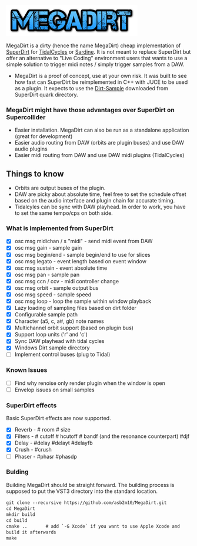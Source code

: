 ![MegaDirt](assets/logo.png)

MegaDirt is a dirty (hence the name MegaDirt) cheap implementation of [SuperDirt](https://github.com/musikinformatik/SuperDirt)
for [TidalCycles](https://tidalcycles.org/) or [Sardine](https://github.com/Bubobubobubobubo/sardine).
It is not meant to replace SuperDirt but offer an alternative to "Live Coding" environment users that wants to use a simple
solution to trigger midi notes / simply trigger samples from a DAW.

* MegaDirt is a proof of concept, use at your own risk. It was built to see how fast can SuperDirt be reimplemented in
C++ with JUCE to be used as a plugin. It expects to use the [Dirt-Sample](https://github.com/tidalcycles/Dirt-Samples)
downloaded from SuperDirt quark directory.

### MegaDirt might have those advantages over SuperDirt on Supercollider
* Easier installation. MegaDirt can also be run as a standalone application (great for development)
* Easier audio routing from DAW (orbits are plugin buses) and use DAW audio plugins
* Easier midi routing from DAW and use DAW midi plugins (TidalCycles)

## Things to know

* Orbits are output buses of the plugin.
* DAW are picky about absolute time, feel free to set the schedule offset based on the audio interface and plugin chain for accurate timing.
* Tidalcyles can be sync with DAW playhead. In order to work, you have to set the same tempo/cps on both side.

### What is implemented from SuperDirt

- [x] osc msg midichan / s "midi" - send midi event from DAW
- [x] osc msg gain - sample gain
- [x] osc msg begin/end - sample begin/end to use for slices
- [x] osc msg legato - event length based on event window
- [x] osc msg sustain - event absolute time
- [x] osc msg pan - sample pan
- [x] osc msg ccn / ccv - midi controller change
- [x] osc msg orbit - sample output bus
- [x] osc msg speed - sample speed
- [x] osc msg loop - loop the sample within window playback
- [x] Lazy loading of sampling files based on dirt folder
- [x] Configurable sample path
- [x] Character (a5, c, a#, gb) note names
- [x] Multichannel orbit support (based on plugin bus)
- [x] Support loop units ('r' and 'c')
- [x] Sync DAW playhead with tidal cycles
- [X] Windows Dirt sample directory
- [ ] Implement control buses (plug to Tidal)

### Known Issues
- [ ] Find why renoise only render plugin when the window is open
- [ ] Envelop issues on small samples

### SuperDirt effects

Basic SuperDirt effects are now supported.

- [x] Reverb - # room # size
- [x] Filters - # cutoff # hcutoff # bandf (and the resonance counterpart) #djf
- [x] Delay - #delay #delayt #delayfb
- [x] Crush - #crush
- [ ] Phaser - #phasr #phasdp

### Bulding

Building MegaDirt should be straight forward. The building process is supposed to put the VST3 directory into the standard location.

    git clone --recursive https://github.com/asb2m10/MegaDirt.git
    cd MegaDirt
    mkdir build
    cd build
    cmake ..       # add `-G Xcode` if you want to use Apple Xcode and build it afterwards
    make

